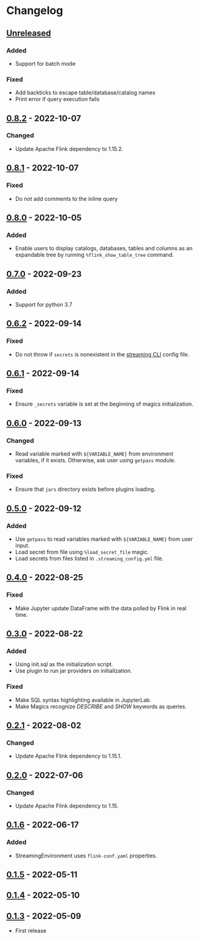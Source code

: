 # Changelog

## [Unreleased]

### Added

-   Support for batch mode

### Fixed

-   Add backticks to escape table/database/catalog names
-   Print error if query execution fails

## [0.8.2] - 2022-10-07

### Changed

-   Update Apache Flink dependency to 1.15.2.

## [0.8.1] - 2022-10-07

### Fixed

-   Do not add comments to the inline query

## [0.8.0] - 2022-10-05

### Added

-   Enable users to display catalogs, databases, tables and columns as an expandable tree by running `%flink_show_table_tree` command.

## [0.7.0] - 2022-09-23

### Added

-   Support for python 3.7

## [0.6.2] - 2022-09-14

### Fixed

-   Do not throw if `secrets` is nonexistent in the [streaming CLI](https://github.com/getindata/streaming-cli/) config file.

## [0.6.1] - 2022-09-14

### Fixed

-   Ensure `_secrets` variable is set at the beginning of magics initialization.

## [0.6.0] - 2022-09-13

### Changed

-   Read variable marked with `${VARIABLE_NAME}` from environment variables, if it exists. Otherwise, ask user using `getpass` module.

### Fixed

-   Ensure that `jars` directory exists before plugins loading.

## [0.5.0] - 2022-09-12

### Added

-   Use `getpass` to read variables marked with `${VARIABLE_NAME}` from user input.
-   Load secret from file using `%load_secret_file` magic.
-   Load secrets from files listed in `.streaming_config.yml` file.

## [0.4.0] - 2022-08-25

### Fixed

-   Make Jupyter update DataFrame with the data polled by Flink in real time.

## [0.3.0] - 2022-08-22

### Added

-   Using init.sql as the initialization script.
-   Use plugin to run jar providers on initialization.

### Fixed

-   Make SQL syntax highlighting available in JupyterLab.
-   Make Magics recognize _DESCRIBE_ and _SHOW_ keywords as queries.

## [0.2.1] - 2022-08-02

### Changed

-   Update Apache Flink dependency to 1.15.1.

## [0.2.0] - 2022-07-06

### Changed

-   Update Apache Flink dependency to 1.15.

## [0.1.6] - 2022-06-17

### Added

-   StreamingEnvironment uses `flink-conf.yaml` properties.

## [0.1.5] - 2022-05-11

## [0.1.4] - 2022-05-10

## [0.1.3] - 2022-05-09

-   First release

[Unreleased]: https://github.com/getindata/streaming-jupyter-integrations/compare/0.8.2...HEAD

[0.8.2]: https://github.com/getindata/streaming-jupyter-integrations/compare/0.8.1...0.8.2

[0.8.1]: https://github.com/getindata/streaming-jupyter-integrations/compare/0.8.0...0.8.1

[0.8.0]: https://github.com/getindata/streaming-jupyter-integrations/compare/0.7.0...0.8.0

[0.7.0]: https://github.com/getindata/streaming-jupyter-integrations/compare/0.6.2...0.7.0

[0.6.2]: https://github.com/getindata/streaming-jupyter-integrations/compare/0.6.1...0.6.2

[0.6.1]: https://github.com/getindata/streaming-jupyter-integrations/compare/0.6.0...0.6.1

[0.6.0]: https://github.com/getindata/streaming-jupyter-integrations/compare/0.5.0...0.6.0

[0.5.0]: https://github.com/getindata/streaming-jupyter-integrations/compare/0.4.0...0.5.0

[0.4.0]: https://github.com/getindata/streaming-jupyter-integrations/compare/0.3.0...0.4.0

[0.3.0]: https://github.com/getindata/streaming-jupyter-integrations/compare/0.2.1...0.3.0

[0.2.1]: https://github.com/getindata/streaming-jupyter-integrations/compare/0.2.0...0.2.1

[0.2.0]: https://github.com/getindata/streaming-jupyter-integrations/compare/0.1.6...0.2.0

[0.1.6]: https://github.com/getindata/streaming-jupyter-integrations/compare/0.1.5...0.1.6

[0.1.5]: https://github.com/getindata/streaming-jupyter-integrations/compare/0.1.4...0.1.5

[0.1.4]: https://github.com/getindata/streaming-jupyter-integrations/compare/0.1.3...0.1.4

[0.1.3]: https://github.com/getindata/streaming-jupyter-integrations/compare/bfc6e43c26bfa549540e58eb24de25954540a24c...0.1.3
